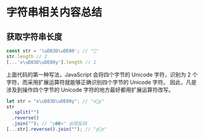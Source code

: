 # 字符串相关内容总结

## 获取字符串长度

```javascript
const str = '\uD83D\uDE80'; // "🚀"
str.length // 2
[...'x\uD83D\uDE80y'].length // 1
```

上面代码的第一种写法，JavaScript 会将四个字节的 Unicode 字符，识别为 2 个字符，而采用扩展运算符就能够正确识别四个字节的 Unicode 字符。
因此，凡是涉及到操作四个字节的 Unicode 字符的地方最好都用扩展运算符改写。

```javascript
let str = "x\uD83D\uDE80y"; // "x🚀y"
str
  .split("")
  .reverse()
  .join(""); // "y��x" 出现乱码
[...str].reverse().join(""); // "y🚀x"
```
